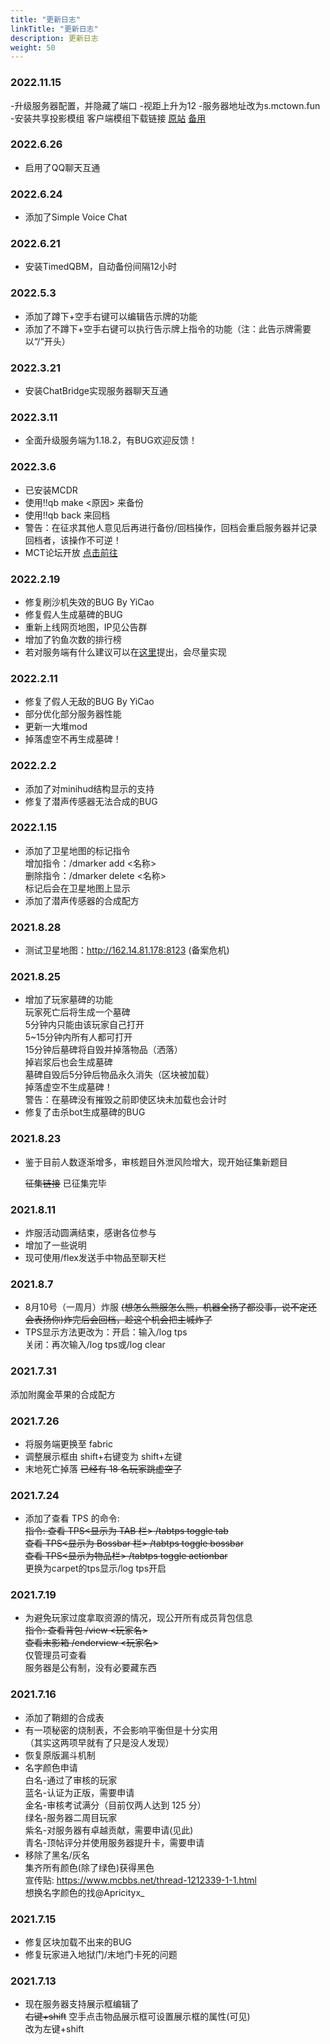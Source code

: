 ```yaml
---
title: "更新日志"
linkTitle: "更新日志"
description: 更新日志
weight: 50
---
```


### 2022.11.15
-升级服务器配置，并隐藏了端口
-视距上升为12
-服务器地址改为s.mctown.fun
-安装共享投影模组 客户端模组下载链接 [原站](https://markdown.com.cn "原站") [备用](https://mct-server.lanzoul.com/iFzUi0fyuidg "备用")

### 2022.6.26
- 启用了QQ聊天互通

### 2022.6.24
- 添加了Simple Voice Chat

### 2022.6.21
- 安装TimedQBM，自动备份间隔12小时

### 2022.5.3
- 添加了蹲下+空手右键可以编辑告示牌的功能
- 添加了不蹲下+空手右键可以执行告示牌上指令的功能（注：此告示牌需要以“/”开头）

### 2022.3.21
- 安装ChatBridge实现服务器聊天互通

### 2022.3.11
- 全面升级服务端为1.18.2，有BUG欢迎反馈！

### 2022.3.6
- 已安装MCDR
- 使用!!qb make <原因> 来备份
- 使用!!qb back 来回档
- 警告：在征求其他人意见后再进行备份/回档操作，回档会重启服务器并记录回档者，该操作不可逆！
- MCT论坛开放 [点击前往](https://f.mctown.tech)

### 2022.2.19
- 修复刷沙机失效的BUG   By YiCao
- 修复假人生成墓碑的BUG
- 重新上线网页地图，IP见公告群
- 增加了钓鱼次数的排行榜
- 若对服务端有什么建议可以在[这里](https://docs.qq.com/form/page/DS0FteFlWT1F2ZW1O?_w_tencentdocx_form=1)提出，会尽量实现

### 2022.2.11
- 修复了假人无敌的BUG   By YiCao
- 部分优化部分服务器性能
- 更新一大堆mod
- 掉落虚空不再生成墓碑！

### 2022.2.2
- 添加了对minihud结构显示的支持
- 修复了潜声传感器无法合成的BUG

### 2022.1.15
- 添加了卫星地图的标记指令<br>
  增加指令：/dmarker add <名称><br>
  删除指令：/dmarker delete <名称><br>
  标记后会在卫星地图上显示
- 添加了潜声传感器的合成配方

### 2021.8.28
- 测试卫星地图：http://162.14.81.178:8123 (备案危机)

### 2021.8.25
- 增加了玩家墓碑的功能<br>
  玩家死亡后将生成一个墓碑<br>
  5分钟内只能由该玩家自己打开<br>
  5~15分钟内所有人都可打开<br>
  15分钟后墓碑将自毁并掉落物品（洒落）<br>
  掉岩浆后也会生成墓碑<br>
  墓碑自毁后5分钟后物品永久消失（区块被加载）<br>
  掉落虚空不生成墓碑！<br>
  警告：在墓碑没有摧毁之前即使区块未加载也会计时
- 修复了击杀bot生成墓碑的BUG

### 2021.8.23
- 鉴于目前人数逐渐增多，审核题目外泄风险增大，现开始征集新题目

  ~~征集链接~~ 
  已征集完毕

### 2021.8.11
- 炸服活动圆满结束，感谢各位参与
- 增加了一些说明
- 现可使用/flex发送手中物品至聊天栏

### 2021.8.7
- 8月10号（一周月）炸服 ~~(想怎么熊服怎么熊，机器全扬了都没事，说不定还会表扬你)炸完后会回档，趁这个机会把主城炸了~~
- TPS显示方法更改为：开启：输入/log tps<br>
  关闭：再次输入/log tps或/log clear

### 2021.7.31
添加附魔金苹果的合成配方

### 2021.7.26
- 将服务端更换至 fabric
- 调整展示框由 shift+右键变为 shift+左键
- 末地死亡掉落 ~~已经有 18 名玩家跳虚空了~~

### 2021.7.24
- 添加了查看 TPS 的命令:<br>
  ~~指令: 查看 TPS<显示为 TAB 栏>            /tabtps toggle tab<br>
   查看 TPS<显示为 Bossbar 栏>    /tabtps toggle bossbar<br>
         查看 TPS<显示为物品栏>           /tabtps toggle actionbar~~<br>
  更换为carpet的tps显示/log tps开启

### 2021.7.19
- 为避免玩家过度拿取资源的情况，现公开所有成员背包信息<br>
  ~~指令: 查看背包 /view <玩家名><br>
    查看末影箱 /enderview <玩家名><br>~~
  仅管理员可查看<br>
  服务器是公有制，没有必要藏东西

### 2021.7.16
- 添加了鞘翅的合成表
- 有一项秘密的烧制表，不会影响平衡但是十分实用<br>
 （其实这两项早就有了只是没人发现）
- 恢复原版漏斗机制
- 名字颜色申请<br>
  白名-通过了审核的玩家<br>
  蓝名-认证为正版，需要申请<br>
  金名-审核考试满分（目前仅两人达到 125 分）<br>
  绿名-服务器二周目玩家<br>
  紫名-对服务器有卓越贡献，需要申请(见此)<br>
  青名-顶帖评分并使用服务器提升卡，需要申请
 - 移除了黑名/灰名<br>
   集齐所有颜色(除了绿色)获得黑色<br>
   宣传贴: https://www.mcbbs.net/thread-1212339-1-1.html<br>
   想换名字颜色的找@Apricityx_

### 2021.7.15
- 修复区块加载不出来的BUG
- 修复玩家进入地狱门/末地门卡死的问题

### 2021.7.13
- 现在服务器支持展示框编辑了<br>
  ~~右键+shift~~ 空手点击物品展示框可设置展示框的属性(可见)<br>
  改为左键+shift
